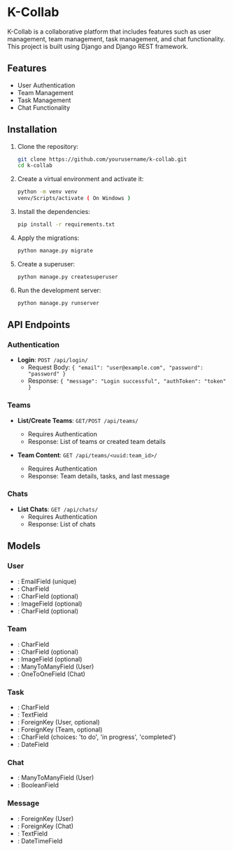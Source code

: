 # K-Collab

K-Collab is a collaborative platform that includes features such as user management, team management, task management, and chat functionality. This project is built using Django and Django REST framework.

## Features

- User Authentication
- Team Management
- Task Management
- Chat Functionality

## Installation

1. Clone the repository:
    ```sh
    git clone https://github.com/yourusername/k-collab.git
    cd k-collab
    ```

2. Create a virtual environment and activate it:
    ```sh
    python -m venv venv
    venv/Scripts/activate ( On Windows )
    ```

3. Install the dependencies:
    ```sh
    pip install -r requirements.txt
    ```

4. Apply the migrations:
    ```sh
    python manage.py migrate
    ```

5. Create a superuser:
    ```sh
    python manage.py createsuperuser
    ```

6. Run the development server:
    ```sh
    python manage.py runserver
    ```

## API Endpoints

### Authentication

- **Login**: `POST /api/login/`
    - Request Body: `{ "email": "user@example.com", "password": "password" }`
    - Response: `{ "message": "Login successful", "authToken": "token" }`

### Teams

- **List/Create Teams**: `GET/POST /api/teams/`
    - Requires Authentication
    - Response: List of teams or created team details

- **Team Content**: `GET /api/teams/<uuid:team_id>/`
    - Requires Authentication
    - Response: Team details, tasks, and last message

### Chats

- **List Chats**: `GET /api/chats/`
    - Requires Authentication
    - Response: List of chats

## Models

### User

- : EmailField (unique)
- : CharField
- : CharField (optional)
- : ImageField (optional)
- : CharField (optional)

### Team

- : CharField
- : CharField (optional)
- : ImageField (optional)
- : ManyToManyField (User)
- : OneToOneField (Chat)

### Task

- : CharField
- : TextField
- : ForeignKey (User, optional)
- : ForeignKey (Team, optional)
- : CharField (choices: 'to do', 'in progress', 'completed')
- : DateField

### Chat

- : ManyToManyField (User)
- : BooleanField

### Message

- : ForeignKey (User)
- : ForeignKey (Chat)
- : TextField
- : DateTimeField
